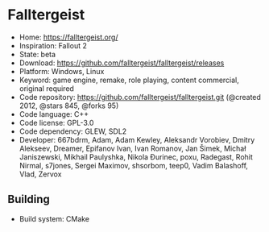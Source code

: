 # Falltergeist

- Home: https://falltergeist.org/
- Inspiration: Fallout 2
- State: beta
- Download: https://github.com/falltergeist/falltergeist/releases
- Platform: Windows, Linux
- Keyword: game engine, remake, role playing, content commercial, original required
- Code repository: https://github.com/falltergeist/falltergeist.git (@created 2012, @stars 845, @forks 95)
- Code language: C++
- Code license: GPL-3.0
- Code dependency: GLEW, SDL2
- Developer: 667bdrm, Adam, Adam Kewley, Aleksandr Vorobiev, Dmitry Alekseev, Dreamer, Epifanov Ivan, Ivan Romanov, Jan Šimek, Michał Janiszewski, Mikhail Paulyshka, Nikola Đurinec, poxu, Radegast, Rohit Nirmal, s7jones, Sergei Maximov, shsorbom, teep0, Vadim Balashoff, Vlad, Zervox

## Building

- Build system: CMake
